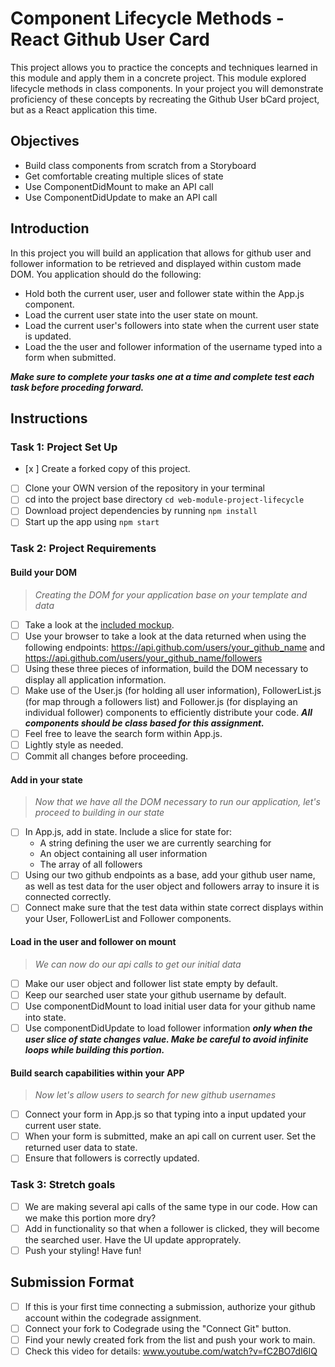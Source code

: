 # Component Lifecycle Methods - React Github User Card

This project allows you to practice the concepts and techniques learned in this module and apply them in a concrete project. This module explored lifecycle methods in class components. In your project you will demonstrate proficiency of these concepts by recreating the Github User bCard project, but as a React application this time.

## Objectives

- Build class components from scratch from a Storyboard
- Get comfortable creating multiple slices of state
- Use ComponentDidMount to make an API call
- Use ComponentDidUpdate to make an API call

## Introduction

In this project you will build an application that allows for github user and follower information to be retrieved and displayed within custom made DOM. You application should do the following:

- Hold both the current user, user and follower state within the App.js component.
- Load the current user state into the user state on mount.
- Load the current user's followers into state when the current user state is updated.
- Load the the user and follower information of the username typed into a form when submitted.

<!-- ![Project Example](project-goals.gif) -->

**_Make sure to complete your tasks one at a time and complete test each task before proceding forward._**

## Instructions

### Task 1: Project Set Up

- [x ] Create a forked copy of this project.
- [ ] Clone your OWN version of the repository in your terminal
- [ ] cd into the project base directory `cd web-module-project-lifecycle`
- [ ] Download project dependencies by running `npm install`
- [ ] Start up the app using `npm start`

### Task 2: Project Requirements

#### Build your DOM

> _Creating the DOM for your application base on your template and data_

- [ ] Take a look at the [included mockup](./card_mockup.png).
- [ ] Use your browser to take a look at the data returned when using the following endpoints: https://api.github.com/users/your_github_name and https://api.github.com/users/your_github_name/followers
- [ ] Using these three pieces of information, build the DOM necessary to display all application information.
- [ ] Make use of the User.js (for holding all user information), FollowerList.js (for map through a followers list) and Follower.js (for displaying an individual follower) components to efficiently distribute your code. **_All components should be class based for this assignment._**
- [ ] Feel free to leave the search form within App.js.
- [ ] Lightly style as needed.
- [ ] Commit all changes before proceeding.

#### Add in your state

> _Now that we have all the DOM necessary to run our application, let's proceed to building in our state_

- [ ] In App.js, add in state. Include a slice for state for:
  - A string defining the user we are currently searching for
  - An object containing all user information
  - The array of all followers
- [ ] Using our two github endpoints as a base, add your github user name, as well as test data for the user object and followers array to insure it is connected correctly.
- [ ] Connect make sure that the test data within state correct displays within your User, FollowerList and Follower components.

#### Load in the user and follower on mount

> _We can now do our api calls to get our initial data_

- [ ] Make our user object and follower list state empty by default.
- [ ] Keep our searched user state your github username by default.
- [ ] Use componentDidMount to load initial user data for your github name into state.
- [ ] Use componentDidUpdate to load follower information **_only when the user slice of state changes value. Make be careful to avoid infinite loops while building this portion._**

#### Build search capabilities within your APP

> _Now let's allow users to search for new github usernames_

- [ ] Connect your form in App.js so that typing into a input updated your current user state.
- [ ] When your form is submitted, make an api call on current user. Set the returned user data to state.
- [ ] Ensure that followers is correctly updated.

### Task 3: Stretch goals

- [ ] We are making several api calls of the same type in our code. How can we make this portion more dry?
- [ ] Add in functionality so that when a follower is clicked, they will become the searched user. Have the UI update approprately.
- [ ] Push your styling! Have fun!

## Submission Format

- [ ] If this is your first time connecting a submission, authorize your github account within the codegrade assignment.
- [ ] Connect your fork to Codegrade using the "Connect Git" button.
- [ ] Find your newly created fork from the list and push your work to main.
- [ ] Check this video for details: www.youtube.com/watch?v=fC2BO7dI6IQ

